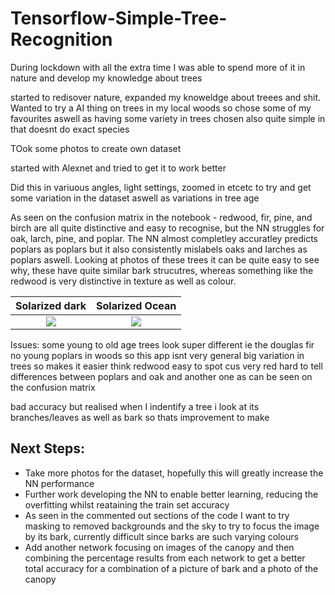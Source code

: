 # Tensorflow-Simple-Tree-Recognition
During lockdown with all the extra time I was able to spend more of it in nature and develop my knowledge about trees

started to redisover nature, expanded my knoweldge about treees and shit. Wanted to try a AI thing on trees in my local woods so chose some of my favourites aswell as having some variety in trees chosen also quite simple in that doesnt do exact species

TOok some photos to create own dataset 

started with Alexnet and tried to get it to work better

Did this in variuous angles, light settings, zoomed in etcetc to try and get some variation in the dataset aswell as variations in tree age

As seen on the confusion matrix in the notebook - redwood, fir, pine, and birch are all quite distinctive and easy to recognise, but the NN struggles for oak, larch, pine, and poplar. The NN almost completley accuratley predicts poplars as poplars but it also consistently mislabels oaks and larches as poplars aswell. Looking at photos of these trees it can be quite easy to see why, these have quite similar bark strucutres, whereas something like the redwood is very distinctive in texture as well as colour.



Solarized dark             |  Solarized Ocean
:-------------------------:|:-------------------------:
![](https://...Dark.png)  |  ![](https://...Ocean.png)



Issues:
some young to old age trees look super different ie the douglas fir
no young poplars in woods so this app isnt very general
big variation in trees so makes it easier
think redwood easy to spot cus very red
hard to tell differences between poplars and oak and another one as can be seen on the confusion matrix

bad accuracy but realised when I indentify a tree i look at its branches/leaves as well as bark so thats improvement to make



## Next Steps:
* Take more photos for the dataset, hopefully this will greatly increase the NN performance
* Further work developing the NN to enable better learning, reducing the overfitting whilst reataining the train set accuracy
* As seen in the commented out sections of the code I want to try masking to removed backgrounds and the sky to try to focus the image by its bark, currently difficult since barks are such varying colours
* Add another network focusing on images of the canopy and then combining the percentage results from each network to get a better total accuracy for a combination of a picture of bark and a photo of the canopy



